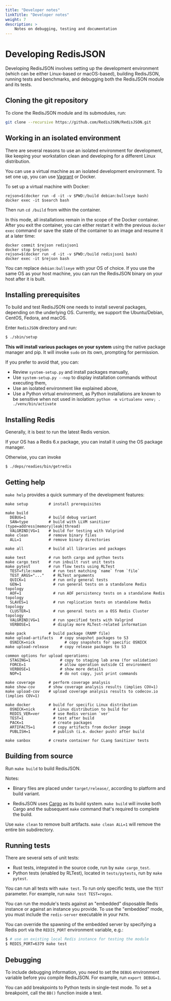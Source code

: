 ```yaml
---
title: "Developer notes"
linkTitle: "Developer notes"
weight: 7
description: >
    Notes on debugging, testing and documentation
---
```


# Developing RedisJSON

Developing RedisJSON involves setting up the development environment (which can be either Linux-based or macOS-based), building RedisJSON, running tests and benchmarks, and debugging both the RedisJSON module and its tests.

## Cloning the git repository
To clone the RedisJSON module and its submodules, run:
```sh
git clone --recursive https://github.com/RedisJSON/RedisJSON.git
```
## Working in an isolated environment
There are several reasons to use an isolated environment for development, like keeping your workstation clean and developing for a different Linux distribution.

You can use a virtual machine as an isolated development environment. To set one up, you can use [Vagrant](https://www.vagrantup.com) or Docker.

To set up a virtual machine with Docker:

```
rejson=$(docker run -d -it -v $PWD:/build debian:bullseye bash)
docker exec -it $search bash
```
Then run ```cd /build``` from within the container.

In this mode, all installations remain in the scope of the Docker container.
After you exit the container, you can either restart it with the previous ```docker exec``` command or save the state of the container to an image and resume it at a later time:

```
docker commit $rejson redisjson1
docker stop $rejson
rejson=$(docker run -d -it -v $PWD:/build redisjson1 bash)
docker exec -it $rejson bash
```

You can replace `debian:bullseye` with your OS of choice. If you use the same OS as your host machine, you can run the RedisJSON binary on your host after it is built.

## Installing prerequisites

To build and test RedisJSON one needs to install several packages, depending on the underlying OS. Currently, we support the Ubuntu/Debian, CentOS, Fedora, and macOS.

Enter `RedisJSON` directory and run:

```sh
$ ./sbin/setup
```

**This will install various packages on your system** using the native package manager and pip. It will invoke `sudo` on its own, prompting for permission.

If you prefer to avoid that, you can:

* Review `system-setup.py` and install packages manually,
* Use `system-setup.py --nop` to display installation commands without executing them,
* Use an isolated environment like explained above,
* Use a Python virtual environment, as Python installations are known to be sensitive when not used in isolation: `python -m virtualenv venv; . ./venv/bin/activate`

## Installing Redis
Generally, it is best to run the latest Redis version.

If your OS has a Redis 6.x package, you can install it using the OS package manager.

Otherwise, you can invoke
```sh
$ ./deps/readies/bin/getredis
```

## Getting help
```make help``` provides a quick summary of the development features:

```
make setup         # install prerequisites

make build
  DEBUG=1          # build debug variant
  SAN=type         # build with LLVM sanitizer (type=address|memory|leak|thread)
  VALGRIND|VG=1    # build for testing with Valgrind
make clean         # remove binary files
  ALL=1            # remove binary directories

make all           # build all libraries and packages

make test          # run both cargo and python tests
make cargo_test    # run inbuilt rust unit tests
make pytest        # run flow tests using RLTest
  TEST=file:name     # run test matching `name` from `file`
  TEST_ARGS="..."    # RLTest arguments
  QUICK=1            # run only general tests
  GEN=1              # run general tests on a standalone Redis topology
  AOF=1              # run AOF persistency tests on a standalone Redis topology
  SLAVES=1           # run replication tests on standalone Redis topology
  CLUSTER=1          # run general tests on a OSS Redis Cluster topology
  VALGRIND|VG=1      # run specified tests with Valgrind
  VERBOSE=1          # display more RLTest-related information

make pack          # build package (RAMP file)
make upload-artifacts   # copy snapshot packages to S3
  OSNICK=nick             # copy snapshots for specific OSNICK
make upload-release     # copy release packages to S3

common options for upload operations:
  STAGING=1             # copy to staging lab area (for validation)
  FORCE=1               # allow operation outside CI environment
  VERBOSE=1             # show more details
  NOP=1                 # do not copy, just print commands

make coverage      # perform coverage analysis
make show-cov      # show coverage analysis results (implies COV=1)
make upload-cov    # upload coverage analysis results to codecov.io (implies COV=1)

make docker        # build for specific Linux distribution
  OSNICK=nick        # Linux distribution to build for
  REDIS_VER=ver      # use Redis version `ver`
  TEST=1             # test after build
  PACK=1             # create packages
  ARTIFACTS=1        # copy artifacts from docker image
  PUBLISH=1          # publish (i.e. docker push) after build

make sanbox        # create container for CLang Sanitizer tests
```

## Building from source
Run ```make build``` to build RedisJSON.

Notes:

* Binary files are placed under `target/release/`, according to platform and build variant.

* RedisJSON uses [Cargo](https://github.com/rust-lang/cargo) as its build system. ```make build``` will invoke both Cargo and the subsequent `make` command that's required to complete the build.

Use ```make clean``` to remove built artifacts. ```make clean ALL=1``` will remove the entire bin subdirectory.

## Running tests
There are several sets of unit tests:
* Rust tests, integrated in the source code, run by ```make cargo_test```.
* Python tests (enabled by RLTest), located in ```tests/pytests```, run by ```make pytest```.

You can run all tests with ```make test```.
To run only specific tests, use the ```TEST``` parameter. For example, run ```make test TEST=regex```.

You can run the module's tests against an "embedded" disposable Redis instance or against an instance
you provide. To use the "embedded" mode, you must include the `redis-server` executable in your `PATH`.

You can override the spawning of the embedded server by specifying a Redis port via the `REDIS_PORT`
environment variable, e.g.:

```bash
$ # use an existing local Redis instance for testing the module
$ REDIS_PORT=6379 make test
```

## Debugging
To include debugging information, you need to set the `DEBUG` environment variable before you compile RedisJSON. For example, run `export DEBUG=1`.

You can add breakpoints to Python tests in single-test mode. To set a breakpoint, call the ```BB()``` function inside a test.

